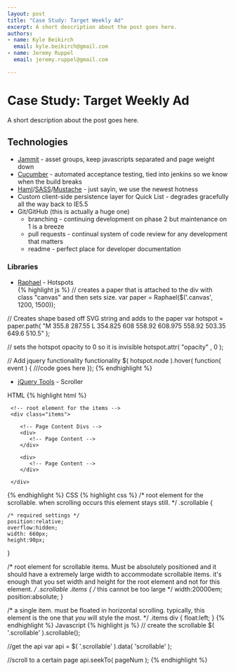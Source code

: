 ```yaml
--- 
layout: post
title: "Case Study: Target Weekly Ad"
excerpt: A short description about the post goes here.
authors: 
- name: Kyle Beikirch
  email: kyle.beikirch@gmail.com
- name: Jeremy Ruppel
  email: jeremy.ruppel@gmail.com

---
```


# Case Study: Target Weekly Ad

A short description about the post goes here.



## Technologies

- [Jammit](http://documentcloud.github.com/jammit/) - asset groups, keep javascripts separated and page weight down
- [Cucumber](http://cukes.info/) - automated acceptance testing, tied into jenkins so we know when the build breaks
- [Haml](http://haml-lang.com/)/[SASS](http://sass-lang.com/)/[Mustache](http://mustache.github.com/) - just sayin, we use the newest hotness
- Custom client-side persistence layer for Quick List - degrades gracefully all the way back to IE5.5
- Git/GitHub (this is actually a huge one)
	- branching - continuing development on phase 2 but maintenance on 1 is a breeze
	- pull requests - continual system of code review for any development that matters
	- readme - perfect place for developer documentation

### Libraries

  - [Raphael](http://raphaeljs.com/) - Hotspots  
  {% highlight js %}
  // creates a paper that is attached to the div with class "canvas" and then sets size.
  var paper = Raphael($('.canvas', 1200, 1500));

  // Creates shape based off SVG string and adds to the paper
  var hotspot = paper.path( "M 355.8 287.55 L 354.825 608 558.92 608.975 558.92 503.35 649.6 510.5" );
  
  // sets the hotspot opacity to 0 so it is invisible
  hotspot.attr( "opacity" , 0 );
  
  // Add jquery functionality functionality
  $( hotspot.node ).hover( function( event )
  {
     ///code goes here
  });
  {% endhighlight %}
  
  - [jQuery Tools](http://flowplayer.org/tools/scrollable/index.html) - Scroller
  
  HTML
  {% highlight html %}
  <!-- root element for scrollable -->
  <div class="scrollable">   

     <!-- root element for the items -->
     <div class="items">

        <!-- Page Content Divs -->
        <div>
           <!-- Page Content -->
        </div>
        
        <div>
           <!-- Page Content -->
        </div>
        
     </div>
  </div>
  {% endhighlight %}
  CSS
  {% highlight css %}
  /*
  	root element for the scrollable.
  	when scrolling occurs this element stays still.
  */
  .scrollable {

  	/* required settings */
  	position:relative;
  	overflow:hidden;
  	width: 660px;
  	height:90px;
  }

  /*
  	root element for scrollable items. Must be absolutely positioned
  	and it should have a extremely large width to accommodate scrollable items.
  	it's enough that you set width and height for the root element and
  	not for this element.
  */
  .scrollable .items {
  	/* this cannot be too large */
  	width:20000em;
  	position:absolute;
  }

  /*
  	a single item. must be floated in horizontal scrolling.
  	typically, this element is the one that *you* will style
  	the most.
  */
  .items div {
  	float:left;
  }
  {% endhighlight %}
  Javascript
  {% highlight js %}
  // create the scrollable
  $( '.scrollable' ).scrollable();
  
  //get the api
  var api = $( '.scrollable' ).data( 'scrollable' );
  
  //scroll to a certain page
  api.seekTo( pageNum );
  {% endhighlight %}
